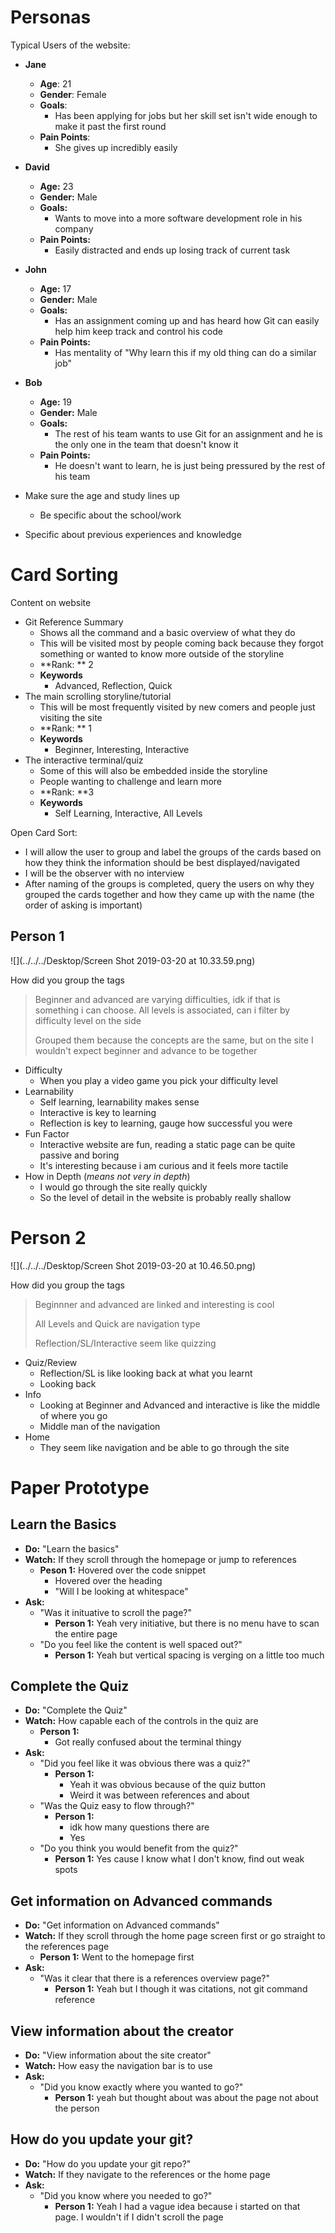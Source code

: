 # Personas

Typical Users of the website:

- **Jane**
  - **Age**: 21
  - **Gender**: Female
  - **Goals**:
    - Has been applying for jobs but her skill set isn't wide enough to make it past the first round
  - **Pain Points**:
    - She gives up incredibly easily
- **David**
  - **Age:** 23
  - **Gender:** Male
  - **Goals:**
    - Wants to move into a more software development role in his company
  - **Pain Points:**
    - Easily distracted and ends up losing track of current task
- **John**
  - **Age:** 17
  - **Gender:** Male
  - **Goals:**
    - Has an assignment coming up and has heard how Git can easily help him keep track and control his code
  - **Pain Points:**
    - Has mentality of "Why learn this if my old thing can do a similar job"
- **Bob**
  - **Age:** 19
  - **Gender:** Male
  - **Goals:**
    - The rest of his team wants to use Git for an assignment and he is the only one in the team that doesn't know it
  - **Pain Points:**
    - He doesn't want to learn, he is just being pressured by the rest of his team





- Make sure the age and study lines up
  - Be specific about the school/work
- Specific about previous experiences and knowledge



# Card Sorting

Content on website

- Git Reference Summary
  - Shows all the command and a basic overview of what they do
  - This will be visited most by people coming back because they forgot something or wanted to know more outside of the storyline
  - **Rank: ** 2
  - **Keywords**
    - Advanced, Reflection, Quick
- The main scrolling storyline/tutorial
  - This will be most frequently visited by new comers and people just visiting the site
  - **Rank: ** 1
  - **Keywords**
    - Beginner, Interesting, Interactive
- The interactive terminal/quiz
  - Some of this will also be embedded inside the storyline
  - People wanting to challenge and learn more
  - **Rank: **3
  - **Keywords**
    - Self Learning, Interactive, All Levels



Open Card Sort:

- I will allow the user to group and label the groups of the cards based on how they think the information should be best displayed/navigated
- I will be the observer with no interview
- After naming of the groups is completed, query the users on why they grouped the cards together and how they came up with the name (the order of asking is important)



## Person 1

![](../../../Desktop/Screen Shot 2019-03-20 at 10.33.59.png)

How did you group the tags

> Beginner and advanced are varying difficulties, idk if that is something i can choose. All levels is associated, can i filter by difficulty level on the side
>
> Grouped them because the concepts are the same, but on the site I wouldn't expect beginner and advance to be together

- Difficulty
  - When you play a video game you pick your difficulty level
- Learnability
  - Self learning, learnability makes sense
  - Interactive is key to learning
  - Reflection is key to learning, gauge how successful you were
- Fun Factor
  - Interactive website are fun, reading a static page can be quite passive and boring
  - It's interesting because i am curious and it feels more tactile
- How in Depth (*means not very in depth*)
  - I would go through the site really quickly
  - So the level of detail in the website is probably really shallow



# Person 2

![](../../../Desktop/Screen Shot 2019-03-20 at 10.46.50.png)

How did you group the tags

> Beginnner and advanced are linked and interesting is cool
>
> All Levels and Quick are navigation type
>
> Reflection/SL/Interactive seem like quizzing

- Quiz/Review
  - Reflection/SL is like looking back at what you learnt
  - Looking back
- Info
  - Looking at Beginner and Advanced and interactive is like the middle of where you go
  - Middle man of the navigation
- Home
  - They seem like navigation and be able to go through the site



# Paper Prototype

## Learn the Basics

- **Do:** "Learn the basics"
- **Watch:** If they scroll through the homepage or jump to references
  - **Peson 1:** Hovered over the code snippet
    - Hovered over the heading
    - "Will I be looking at whitespace"
- **Ask:**
  - "Was it inituative to scroll the page?"
    - **Person 1:** Yeah very initiative, but there is no menu have to scan the entire page
  - "Do you feel like the content is well spaced out?"
    - **Person 1:** Yeah but vertical spacing is verging on a little too much

## Complete the Quiz

- **Do:** "Complete the Quiz"
- **Watch:** How capable each of the controls in the quiz are
  - **Person 1:**
    - Got really confused about the terminal thingy
- **Ask:**
  - "Did you feel like it was obvious there was a quiz?"
    - **Person 1:**
      - Yeah it was obvious because of the quiz button
      - Weird it was between references and about
  - "Was the Quiz easy to flow through?"
    - **Person 1:**
      - idk how many questions there are
      - Yes
  - "Do you think you would benefit from the quiz?"
    - **Person 1:** Yes cause I know what I don't know, find out weak spots

## Get information on Advanced commands

- **Do:** "Get information on Advanced commands"
- **Watch:** If they scroll through the home page screen first or go straight to the references page
  - **Person 1:** Went to the homepage first
- **Ask:**
  - "Was it clear that there is a references overview page?"
    - **Person 1:** Yeah but I though it was citations, not git command reference

## View information about the creator

- **Do:** "View information about the site creator"
- **Watch:** How easy the navigation bar is to use
- **Ask:**
  - "Did you know exactly where you wanted to go?"
    - **Person 1:** yeah but thought about was about the page not about the person

## How do you update your git?

- **Do:** "How do you update your git repo?"
- **Watch:** If they navigate to the references or the home page
- **Ask:**
  - "Did you know where you needed to go?"
    - **Person 1:** Yeah I had a vague idea because i started on that page. I wouldn't if I didn't scroll the page